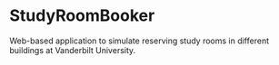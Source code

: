 # StudyRoomBooker
Web-based application to simulate reserving study rooms in different buildings at Vanderbilt University.
